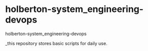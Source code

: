 # holberton-system_engineering-devops
holberton-system_engineering-devops

_this repository stores basic scripts for daily use.
